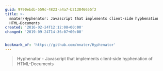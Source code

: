 ```yaml
---
guid: 9790ebdb-559d-4823-a4a7-b213846655f2
title: >-
  mnater/Hyphenator: Javascript that implements client-side hyphenation of
  HTML-Documents
created: '2016-02-24T12:12:08+00:00'
changed: '2019-09-24T14:36:07+00:00'


bookmark_of: 'https://github.com/mnater/Hyphenator'
---
```



<blockquote>Hyphenator - Javascript that implements client-side hyphenation of HTML-Documents</blockquote>

